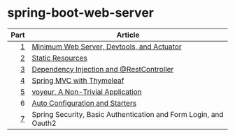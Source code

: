 # spring-boot-web-server

| Part                                      | Article                                                                                                    |
| ---:                                      | ---                                                                                                        |
| [1](part-01)                              | [Minimum Web Server, Devtools, and Actuator](https://blog.hcf.dev/article/2019-11-16-spring-boot-part-01/) |
| [2](part-02)                              | [Static Resources](https://blog.hcf.dev/article/2019-11-17-spring-boot-part-02/)                           |
| [3](part-03)                              | [Dependency Injection and @RestController](https://blog.hcf.dev/article/2019-12-15-spring-boot-part-03/)   |
| [4](part-04)                              | [Spring MVC with Thymeleaf](https://blog.hcf.dev/article/2020-01-01-spring-boot-part-04/)                  |
| [5](https://github.com/allen-ball/voyeur) | [voyeur, A Non-Trivial Application](https://blog.hcf.dev/article/2020-06-26-spring-boot-part-05/)          |
| 6                                         | [Auto Configuration and Starters](https://blog.hcf.dev/article/2020-07-19-spring-boot-part-06/)            |
| [7](part-07)                              | Spring Security, Basic Authentication and Form Login, and Oauth2                                           |
